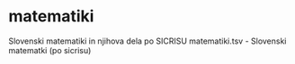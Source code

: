 # matematiki
Slovenski matematiki in njihova dela po SICRISU
matematiki.tsv - Slovenski matematki (po sicrisu)

